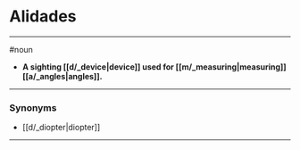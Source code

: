 # Alidades
---
#noun
- **A sighting [[d/_device|device]] used for [[m/_measuring|measuring]] [[a/_angles|angles]].**
---
### Synonyms
- [[d/_diopter|diopter]]
---
